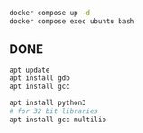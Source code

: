 ```sh
docker compose up -d
docker compose exec ubuntu bash
```

## DONE

```sh
apt update
apt install gdb
apt install gcc

apt install python3
# for 32 bit libraries
apt install gcc-multilib
```
